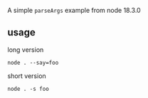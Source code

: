A simple `parseArgs` example from node 18.3.0


## usage

long version

```shell
node . --say=foo
```

short version

```shell
node . -s foo
```
